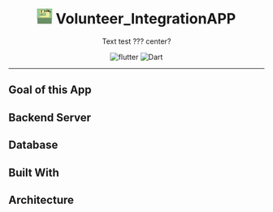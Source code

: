 # <div align="center"><img src="docs/logo.png" alt="icon" width=30> Volunteer_IntegrationAPP</div>

<div align="center">Text test ??? center?


![flutter](https://img.shields.io/badge/Flutter-Framework-green?logo=flutter)
![Dart](https://img.shields.io/badge/Dart-Language-blue?logo=dart)

</div>

***

## Goal of this App

## Backend Server

## Database

## Built With

## Architecture
